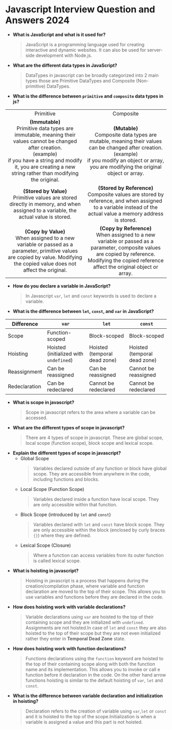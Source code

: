 # Javascript Interview Question and Answers 2024

- **What is JavaScript and what is it used for?**

  > JavaScript is a programming language used for creating interactive and dynamic websites. It can also be used for server-side development with Node.js.

- **What are the different data types in JavaScript?**
  > DataTypes in javascript can be broadly categorized into 2 main types those are Primitive DataTypes and Composite (Non-primitive) DataTypes.
- **What is the difference between `primitive` and `composite` data types in js?**
 <table border="0">
 <tr align="center">
 <td>Primitive</td>
 <td>Composite</td>
 </tr>
 <tr align="center">
 <td ><b>(Immutable)</b><br> Primitive data types are immutable, meaning their values cannot be changed after creation.<br>
 (example)<br>if you have a string and modify it, you are creating a new string rather than modifying the original.
 </td><td><b>(Mutable)</b><br>Composite data types are mutable, meaning their values can be changed after creation. <br>
 (example) <br>
 if you modify an object or array, you are modifying the original object or array.
 </td>
 </tr>
 <!-- <tr align="center">
 <td>Primitive</td>
 <td>Composite</td>
 </tr> -->
 <tr align="center"><td><b>(Stored by Value)</b><br>
 Primitive values are stored directly in memory, and when assigned to a variable, the actual value is stored.
 </td><td><b>(Stored by Reference)</b><br>
 Composite values are stored by reference, and when assigned to a variable instead of the actual value a memory address is stored.
 </td></tr>
 <!-- <tr align="center">
 <td>Primitive</td>
 <td>Composite</td>
 </tr> -->
 <tr align="center"><td><b>(Copy by Value)</b><br>
 When assigned to a new variable or passed as a parameter, primitive values are copied by value. Modifying the copied value does not affect the original.
 </td><td><b>(Copy by Reference)</b><br>
When assigned to a new variable or passed as a parameter, composite values are copied by reference.
Modifying the copied reference affect the original object or array. 
 </td></tr>
 </table>

- **How do you declare a variable in JavaScript?**
  > In Javascript `var`, `let` and `const` keywords is used to declare a variable.
- **What is the difference between `let`, `const`, and `var` in JavaScript?**
<table border="0">
    <thead>
      <tr>
        <th>Difference</th>
        <th><code>var</code></th>
        <th><code>let</code></th>
        <th><code>const</code></th>
      </tr>
    </thead>
    <tbody>
      <tr>
        <td>Scope</td>
        <td>Function-scoped</td>
        <td>Block-scoped</td>
        <td>Block-scoped</td>
      </tr>
      <tr>
        <td>Hoisting</td>
        <td>Hoisted (initialized with <code>undefined</code>)</td>
        <td>Hoisted (temporal dead zone)</td>
        <td>Hoisted (temporal dead zone)</td>
      </tr>
      <tr>
        <td>Reassignment</td>
        <td>Can be reassigned</td>
        <td>Can be reassigned</td>
        <td>Cannot be reassigned</td>
      </tr>
      <tr>
        <td>Redeclaration</td>
        <td>Can be redeclared</td>
        <td>Cannot be redeclared</td>
        <td>Cannot be redeclared</td>
      </tr>
    </tbody>
  </table>

  - **What is scope in javascript?**
    >Scope in javascript refers to the area where a variable can be accessed.
  - **What are the different types of scope in javascript?**
    >There are 4 types of scope in javascript. These are global scope, local scope (function scope), block scope and lexical scope.
  - **Explain the different types of scope in javascript?** 
    - Global Scope
      >Variables declared outside of any function or block have global scope. They are accessible from anywhere in the code, including functions and blocks.
    - Local Scope (Function Scope)
      >Variables declared inside a function have local scope. They are only accessible within that function.
    - Block Scope (introduced by `let` and `const`)
      >Variables declared with `let` and `const` have block scope. They are only accessible within the block (enclosed by curly braces `{}`) where they are defined.
    - Lexical Scope (Closure)
      >Where a function can access variables from its outer function is called lexical scope.
  - **What is hoisting in javascript?**
    >Hoisting in javascript is a process that happens during the creation/compilation phase, where variable and function declaration are moved to the top of their scope. This allows you to use variables and functions before they are declared in the code.
  - **How does hoisting work with variable declarations?**
    >Variable declarations using `var` are hoisted to the top of their containing scope and they are initialized with `undefined`. Assignments are not hoisted.In case of `let` and `const` they are also hoisted to the top of their scope but they are not even initialized rather they enter in **Temporal Dead Zone** state.
  - **How does hoisting work with function declarations?**
    >Functions declarations using the `function` keyword are hoisted to the top of their containing scope along with both the function name and its implementation. This allows you to invoke or call e function before it declaration in the code. On the other hand arrow functions hoisting is similar to the default hoisting of `var`, `let` and `const`.
  - **What is the difference between variable declaration and initialization in hoisting?**
    >Declaration refers to the creation of variable using `var`,`let` or `const` and it is hoisted to the top of the scope.Initialization is when a variable is assigned a value and this part is not hoisted.